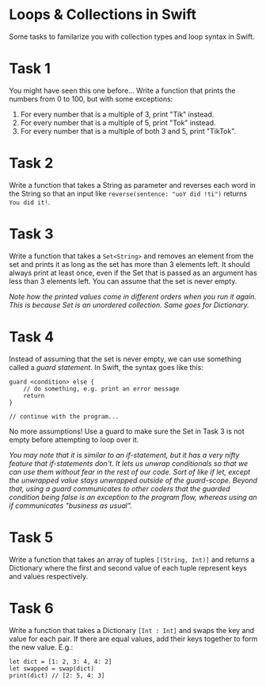 # Loops & Collections in Swift

Some tasks to familarize you with collection types and loop syntax in Swift.

# Task 1

You might have seen this one before... Write a function that prints the numbers from 0 to 100, but with some exceptions:

1. For every number that is a multiple of 3, print "Tik" instead.
2. For every number that is a multiple of 5, print "Tok" instead.
3. For every number that is a multiple of both 3 and 5, print "TikTok".

# Task 2

Write a function that takes a String as parameter and reverses each word in the String so that an input like `reverse(sentence: "uoY did !ti")` returns `You did it!`.

# Task 3

Write a function that takes a `Set<String>` and removes an element from the set and prints it as long as the set has more than 3 elements left. It should always print at least once, even if the Set that is passed as an argument has less than 3 elements left. You can assume that the set is never empty.

_Note how the printed values come in different orders when you run it again. This is because Set is an unordered collection. Same goes for Dictionary._

# Task 4

Instead of assuming that the set is never empty, we can use something called a *guard statement*. In Swift, the syntax goes like this:
```
guard <condition> else {
    // do something, e.g. print an error message
    return
}

// continue with the program...

```

No more assumptions! Use a guard to make sure the Set in Task 3 is not empty before attempting to loop over it.

_You may note that it is similar to an if-statement, but it has a very nifty feature that if-statements don't. It lets us unwrap conditionals so that we can use them without fear in the rest of our code. Sort of like if let, except the unwrapped value stays unwrapped outside of the guard-scope. Beyond that, using a guard communicates to other coders that the guarded condition being false is an exception to the program flow, whereas using an if communicates "business as usual"._

# Task 5

Write a function that takes an array of tuples `[(String, Int)]` and returns a Dictionary where the first and second value of each tuple represent keys and values respectively.

# Task 6

Write a function that takes a Dictionary `[Int : Int]` and swaps the key and value for each pair. If there are equal values, add their keys together to form the new value. E.g.:

```
let dict = [1: 2, 3: 4, 4: 2]
let swapped = swap(dict)
print(dict) // [2: 5, 4: 3]
```
